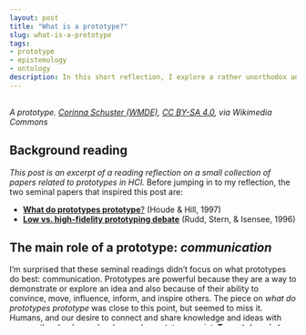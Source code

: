 ```yaml
---
layout: post
title: "What is a prototype?"
slug: what-is-a-prototype
tags:
- prototype
- epistemology
- ontology
description: In this short reflection, I explore a rather unorthodox answer to "what is a prototype?" that involves rhetoric, reflexivity, and a touch of theology.
---
```

<div style="max-height: 400px; position: relative; overflow: hidden;">
    <img src="https://upload.wikimedia.org/wikipedia/commons/2/26/Design_Thinking_Workshop_WMDE_Prototyp_Wiki-Dorf.jpg" style="top: -150px;position: relative;">
<div>
<em>A prototype. <a href="https://commons.wikimedia.org/wiki/File:Design_Thinking_Workshop_WMDE_Prototyp_Wiki-Dorf.jpg">Corinna Schuster (WMDE)</a>, <a href="https://creativecommons.org/licenses/by-sa/4.0">CC BY-SA 4.0</a>, via Wikimedia Commons</em>

## Background reading
*This post is an excerpt of a reading reflection on a small collection of papers related to prototypes in HCI.*
Before jumping in to my reflection, the two seminal papers that inspired this post are:

- [**What do prototypes prototype**?](https://hci.stanford.edu/courses/cs247/2012/readings/WhatDoPrototypesPrototype.pdf) (Houde & Hill, 1997)
- [**Low vs. high-fidelity prototyping debate**](https://dl.acm.org/doi/pdf/10.1145/223500.223514) (Rudd, Stern, & Isensee, 1996)

## The main role of a prototype: *communication*
I’m surprised that these seminal readings didn’t focus on what prototypes do best: communication. Prototypes are powerful because they are a way to demonstrate or explore an idea and also because of their ability to convince, move, influence, inform, and inspire others. The piece on *what do prototypes prototype* was close to this point, but seemed to miss it. Humans, and our desire to connect and share knowledge and ideas with one another (and ourselves), are why prototypes exist. **To prototype is to perform a highly communicative act**.

We prototype to convince others (and ourselves) of the viability of an idea. It’s a form of communication and testing at the same time. We prototype to demonstrate particular elements (like feel, role, or integration) that may be hard to do in text or a linguistic description alone. Language, as a tool for communication, doesn’t always help us demonstrate or convince others and it certainly doesn’t provide functional mechanisms and physical experiences in a way that can be used to test things. Language has limits. Prototypes fill these rhetorical gaps, playing a part in the exploration and expansion of ideas between people. They enable ideas to transition into a posteriori forms (often to be iterated into new priors).

## Prototypes are a mirror and a window between ideas and experiences
Prototypes, in this way, are reflexive ontologically. They build knowledge through a phenomenological approach: they invite the creator and all other participants to experience the spirit of an idea.

We use prototypes, then, to reflect on an idea, reflect on ourselves, and reflect on the particulars of the artifact. We also use prototypes to facilitate the social evolution of an idea: they can also become like a canvas where multiple painters are invited to participate. Prototypes are like a mirror and a lens at the same time, allowing us to see windows into new worlds and also see pieces of ourselves, our own thoughts, and the interpretations of others more clearly in new ways.

Prototypes are powerful because they demonstrate, but also because they *test* an idea. And in that sense, prototypes build validity early on often just because the vibes are good. Prototypes are perhaps the most professional example of how vibes really do matter: you can often tell whether an idea has legs or not when a prototype has been sufficiently thorough in demonstrating its idea.

## *Fidelity* is sorely misunderstood in prototyping
And following the idea of "sufficiently thorough" in demonstrating is really the debate on what low versus high means in regards to fidelity. This is a long-standing conversation, apparently. The second reading attempted to structure the advantages and disadvantages of each back in the late 90s and I'd argue that the phrases "low fidelity" and "high fidelity" are still largely misunderstood even today.

Of course, the most important thing to interrogate here isn't actually low versus high (which most debates fixate on) but rather *what the heck is "fidelity"?*

Etymologically, "fidelity" about faith, or faithfulness. We get "infidelity" from the same word, which means to cheat (often in the context of marriage). And I love this about prototypes. We don't talk about low versus high resolution. Or low versus high quality. We talk about *fidelity*; and I'd argue that this is the perfect word for what we mean when we talk about prototypes.

So what is faithfulness then? And what is low versus high faithfulness? I think that it becomes simpler to understand when we stop talking about prototypes and begin to talk about what they are meant to represent. And in this sense, this is a rather theological conversation: there is a sort of *spirit* to what a prototype is pursuing.

Faithfulness then is about being faithful in an idea: having a strong sense of conviction and showing that through the prototype. A "low" fidelity prototype is perhaps only faithful to a small part of an idea (the part that matters most) or is perhaps unsure about the idea itself and is open to change.

In a philosophical sense, there is a platonic order, an *essence*, that we want to demonstrate with a prototype. Prototypes are relatively non-existential, they typically begin with an idea and then are brought into existence to test and demonstrate that idea. (Sarte and peers would probably have a thing or two to say about prototypes.)

I was also somewhat disappointed with the “low versus high fidelity” reading because it also seemed to leave out some of the best parts of low fidelity prototypes. If "fidelity" is about faithfulness, then low faith is actually a space of liberating exploration. Low faith is about unknowing, uncertainty, and openness to change.This means that low fidelity prototypes can be easier to collaborate on. If the creator and the prototype aren't all that faithful to an idea, then the idea and the prototypes can be influenced and shaped. 

Higher fidelity ideas tend to invite critique about specifics. Lower fidelity prototypes tend to invite collaboration on higher-level concepts and intentions. Higher fidelity prototypes aren’t just more expensive, but also packed with more assumptions and opinions about the artifact’s particulars. They become more explanatory than exploratory. Low/high fidelity in this piece seemed to focus on cost and economics between the two, rather than particular qualities and strengths that actually define how low or high fidelity can be used. 

To me, “low fidelity” isn’t low fidelity because it is cheap and fast. Those are just strongly correlated traits with low fidelity. But to me, a low fidelity prototype is a changeable, malleable, raw idea. It is a piece of soft clay: it isn't faithful to any forms yet. Higher fidelity prototypes exchange rawness for refined ideas and captured essence. They begin to demonstrate that they understand their purpose. For that reason, not due to time or material price, higher fidelity prototypes are more expensive. The wrong assumptions can be costly to reform and re-refine into new ideas.

## So what?
I suppose some people might be reading this and it really has nothing to do with their work at all. But I reckon that *anyone who builds or creates* might find these ideas have some legs:
- Prototypes are a form of communication that can go far beyond what language can do
- Prototypes enable us to reflect on our ideas, ourselves, and what others think of our ideas through experiences
- Prototype fidelity is more about faithfulness than resolution or quality, which means that they are exploring the unknown and can be shaped and molded more easily in their earliest stages